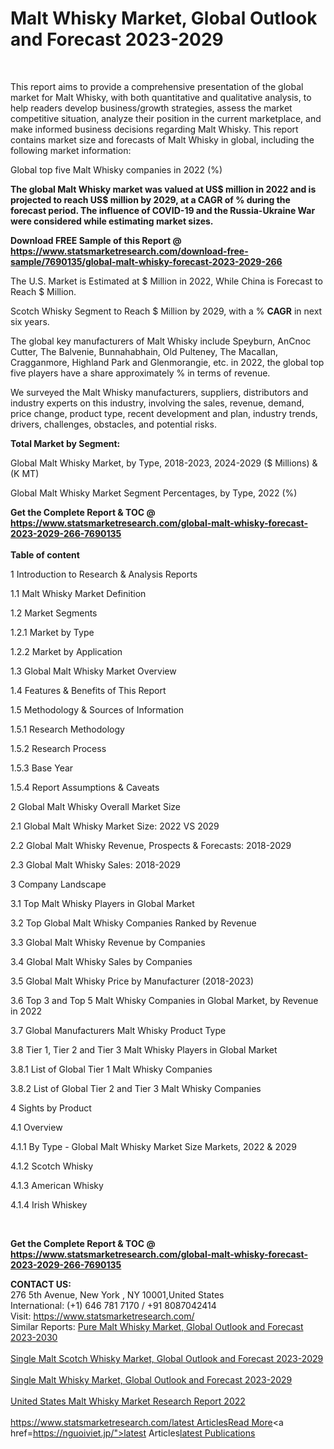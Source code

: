 <h1>Malt Whisky Market, Global Outlook and Forecast 2023-2029</h1><br/><p>This report aims to provide a comprehensive presentation of the global market for Malt Whisky, with both quantitative and qualitative analysis, to help readers develop business/growth strategies, assess the market competitive situation, analyze their position in the current marketplace, and make informed business decisions regarding Malt Whisky. This report contains market size and forecasts of Malt Whisky in global, including the following market information:</p><p>Global top five Malt Whisky companies in 2022 (%)</p><p><strong>The global Malt Whisky market was valued at US$ million in 2022 and is projected to reach US$ million by 2029, at a <strong>CAGR</strong> of % during the forecast period. The influence of COVID-19 and the Russia-Ukraine War were considered while estimating market sizes.</strong></p><p><strong>Download FREE Sample of this Report @ <a href="https://www.statsmarketresearch.com/download-free-sample/7690135/global-malt-whisky-forecast-2023-2029-266">https://www.statsmarketresearch.com/download-free-sample/7690135/global-malt-whisky-forecast-2023-2029-266</a></strong></p><p>The U.S. Market is Estimated at $ Million in 2022, While China is Forecast to Reach $ Million.</p><p>Scotch Whisky Segment to Reach $ Million by 2029, with a % <strong>CAGR</strong> in next six years.</p><p>The global key manufacturers of Malt Whisky include Speyburn, AnCnoc Cutter, The Balvenie, Bunnahabhain, Old Pulteney, The Macallan, Cragganmore, Highland Park and Glenmorangie, etc. in 2022, the global top five players have a share approximately % in terms of revenue.</p><p>We surveyed the Malt Whisky manufacturers, suppliers, distributors and industry experts on this industry, involving the sales, revenue, demand, price change, product type, recent development and plan, industry trends, drivers, challenges, obstacles, and potential risks.</p><p><strong>Total Market by Segment:</strong></p><p>Global Malt Whisky Market, by Type, 2018-2023, 2024-2029 ($ Millions) & (K MT)</p><p>Global Malt Whisky Market Segment Percentages, by Type, 2022 (%)</p><div><b>Get the Complete Report & TOC @ <a href="https://www.statsmarketresearch.com/global-malt-whisky-forecast-2023-2029-266-7690135">https://www.statsmarketresearch.com/global-malt-whisky-forecast-2023-2029-266-7690135</a></b></div><br><b>Table of content</b><p>1 Introduction to Research & Analysis Reports<br />
 
  1.1 Malt Whisky Market Definition<br />
 
  1.2 Market Segments<br />
 
  1.2.1 Market by Type<br />
 
  1.2.2 Market by Application<br />
 
  1.3 Global Malt Whisky Market Overview<br />
 
  1.4 Features & Benefits of This Report<br />
 
  1.5 Methodology & Sources of Information<br />
 
  1.5.1 Research Methodology<br />
 
  1.5.2 Research Process<br />
 
  1.5.3 Base Year<br />
 
  1.5.4 Report Assumptions & Caveats<br />
 
 2 Global Malt Whisky Overall Market Size<br />
 
  2.1 Global Malt Whisky Market Size: 2022 VS 2029<br />
 
  2.2 Global Malt Whisky Revenue, Prospects & Forecasts: 2018-2029<br />
 
  2.3 Global Malt Whisky Sales: 2018-2029<br />
 
 3 Company Landscape<br />
 
  3.1 Top Malt Whisky Players in Global Market<br />
 
  3.2 Top Global Malt Whisky Companies Ranked by Revenue<br />
 
  3.3 Global Malt Whisky Revenue by Companies<br />
 
  3.4 Global Malt Whisky Sales by Companies<br />
 
  3.5 Global Malt Whisky Price by Manufacturer (2018-2023)<br />
 
  3.6 Top 3 and Top 5 Malt Whisky Companies in Global Market, by Revenue in 2022<br />
 
  3.7 Global Manufacturers Malt Whisky Product Type<br />
 
  3.8 Tier 1, Tier 2 and Tier 3 Malt Whisky Players in Global Market<br />
 
  3.8.1 List of Global Tier 1 Malt Whisky Companies<br />
 
  3.8.2 List of Global Tier 2 and Tier 3 Malt Whisky Companies<br />
 
 4 Sights by Product<br />
 
  4.1 Overview<br />
 
  4.1.1 By Type - Global Malt Whisky Market Size Markets, 2022 & 2029<br />
 
  4.1.2 Scotch Whisky<br />
 
  4.1.3 American Whisky<br />
 
  4.1.4 Irish Whiskey<br />
 
  <br><div><b>Get the Complete Report & TOC @ <a href="https://www.statsmarketresearch.com/global-malt-whisky-forecast-2023-2029-266-7690135">https://www.statsmarketresearch.com/global-malt-whisky-forecast-2023-2029-266-7690135</a></b></div></p> <b>CONTACT US:</b><br>276 5th Avenue, New York , NY 10001,United States<br>International: (+1) 646 781 7170 / +91 8087042414<br>Visit: <a href="https://www.statsmarketresearch.com/">https://www.statsmarketresearch.com/</a><br>Similar Reports: <a href="https://www.statsmarketresearch.com/global-malt-whisky-forecast-2023-2029-266-7690135">Pure Malt Whisky Market, Global Outlook and Forecast 2023-2030</a><br/><br/><a href="https://www.statsmarketresearch.com/global-malt-whisky-forecast-2023-2029-266-7690135">Single Malt Scotch Whisky Market, Global Outlook and Forecast 2023-2029</a><br/><br/><a href="https://www.statsmarketresearch.com/global-malt-whisky-forecast-2023-2029-266-7690135">Single Malt Whisky Market, Global Outlook and Forecast 2023-2029</a><br/><br/><a href="https://www.statsmarketresearch.com/global-malt-whisky-forecast-2023-2029-266-7690135">United States Malt Whisky Market Research Report 2022</a><br/><br/><a href="https://gyeongbokgung.com">https://www.statsmarketresearch.com/</a><a href="https://hallyeomaritime.com">latest Articles</a><a href="https://jingwansa.com">Read More</a><a href=https://nguoiviet.jp/">latest Articles</a><a href="https://www.intelmarketresearch.com/">latest Publications</a>